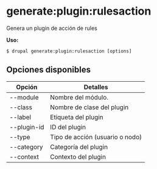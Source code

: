 # generate:plugin:rulesaction
Genera un plugin de acción de rules

**Uso:**
```
$ drupal generate:plugin:rulesaction [options] 
```

## Opciones disponibles
Opción | Detalles
-------|-------------
--module | Nombre del módulo.
--class | Nombre de clase del plugin
--label | Etiqueta del plugin
--plugin-id | ID del plugin
--type | Tipo de acción (usuario o nodo)
--category | Categoría del plugin
--context | Contexto del plugin

